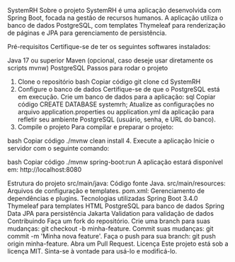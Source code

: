 SystemRH
Sobre o projeto
SystemRH é uma aplicação desenvolvida com Spring Boot, focada na gestão de recursos humanos. A aplicação utiliza o banco de dados PostgreSQL, com templates Thymeleaf para renderização de páginas e JPA para gerenciamento de persistência.

Pré-requisitos
Certifique-se de ter os seguintes softwares instalados:

Java 17 ou superior
Maven (opcional, caso deseje usar diretamente os scripts mvnw)
PostgreSQL
Passos para rodar o projeto
1. Clone o repositório
bash
Copiar código
git clone <url-do-repositorio>
cd SystemRH
2. Configure o banco de dados
Certifique-se de que o PostgreSQL está em execução.
Crie um banco de dados para a aplicação:
sql
Copiar código
CREATE DATABASE systemrh;
Atualize as configurações no arquivo application.properties ou application.yml da aplicação para refletir seu ambiente PostgreSQL (usuário, senha, e URL do banco).
3. Compile o projeto
Para compilar e preparar o projeto:

bash
Copiar código
./mvnw clean install
4. Execute a aplicação
Inicie o servidor com o seguinte comando:

bash
Copiar código
./mvnw spring-boot:run
A aplicação estará disponível em: http://localhost:8080

Estrutura do projeto
src/main/java: Código fonte Java.
src/main/resources: Arquivos de configuração e templates.
pom.xml: Gerenciamento de dependências e plugins.
Tecnologias utilizadas
Spring Boot 3.4.0
Thymeleaf para templates HTML
PostgreSQL para banco de dados
Spring Data JPA para persistência
Jakarta Validation para validação de dados
Contribuindo
Faça um fork do repositório.
Crie uma branch para suas mudanças: git checkout -b minha-feature.
Commit suas mudanças: git commit -m 'Minha nova feature'.
Faça o push para sua branch: git push origin minha-feature.
Abra um Pull Request.
Licença
Este projeto está sob a licença MIT. Sinta-se à vontade para usá-lo e modificá-lo.
